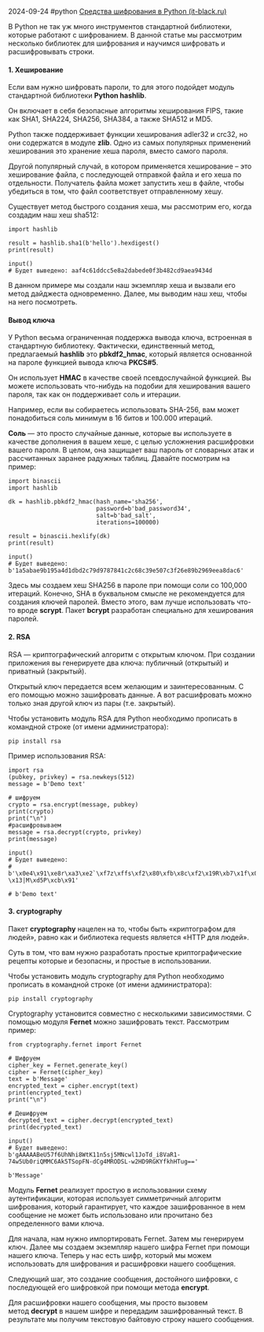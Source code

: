 2024-09-24
#python 
[Средства шифрования в Python (it-black.ru)](https://www.it-black.ru/tpost/zanajhb9k1-sredstva-shifrovaniya-v-python?ysclid=lzbe1erk7c376152879)


В Python не так уж много инструментов стандартной библиотеки, которые работают с шифрованием. В данной статье мы рассмотрим несколько библиотек для шифрования и научимся шифровать и расшифровывать строки.

#### 1. Хеширование

Если вам нужно шифровать пароли, то для этого подойдет модуль стандартной библиотеки **Python hashlib**.

Он включает в себя безопасные алгоритмы хеширования FIPS, такие как SHA1, SHA224, SHA256, SHA384, а также SHA512 и MD5.

Python также поддерживает функции хеширования adler32 и crc32, но они содержатся в модуле **zlib**. Одно из самых популярных применений хеширования это хранение хеша пароля, вместо самого пароля.

Другой популярный случай, в котором применяется хеширование – это хеширование файла, с последующей отправкой файла и его хеша по отдельности. Получатель файла может запустить хеш в файле, чтобы убедиться в том, что файл соответствует отправленному хешу.

Существует метод быстрого создания хеша, мы рассмотрим его, когда создадим наш хеш sha512:

```
import hashlib

result = hashlib.sha1(b'hello').hexdigest()
print(result)

input()
# Будет выведено: aaf4c61ddcc5e8a2dabede0f3b482cd9aea9434d
```

В данном примере мы создали наш экземпляр хеша и вызвали его метод дайджеста одновременно. Далее, мы выводим наш хеш, чтобы на него посмотреть.

#### Вывод ключа

У Python весьма ограниченная поддержка вывода ключа, встроенная в стандартную библиотеку. Фактически, единственный метод, предлагаемый **hashlib** это **pbkdf2_hmac**, который является основанной на пароле функцией вывода ключа **PKCS#5**.

Он использует **HMAC** в качестве своей псевдослучайной функцией. Вы можете использовать что-нибудь на подобии для хеширования вашего пароля, так как он поддерживает соль и итерации.

Например, если вы собираетесь использовать SHA-256, вам может понадобиться соль минимум в 16 битов и 100.000 итераций.

**Соль** — это просто случайные данные, которые вы используете в качестве дополнения в вашем хеше, с целью усложнения расшифровки вашего пароля. В целом, она защищает ваш пароль от словарных атак и рассчитанных заранее радужных таблиц. Давайте посмотрим на пример:

```
import binascii
import hashlib

dk = hashlib.pbkdf2_hmac(hash_name='sha256',
                         password=b'bad_password34',
                         salt=b'bad_salt',
                         iterations=100000)

result = binascii.hexlify(dk)
print(result)

input()
# Будет выведено: b'1a5abae9b195a4d1dbd2c79d9787841c2c68c39e507c3f26e89b2969eea8dac6'
```

Здесь мы создаем хеш SHA256 в пароле при помощи соли со 100,000 итераций. Конечно, SHA в буквальном смысле не рекомендуется для создания ключей паролей. Вместо этого, вам лучше использовать что-то вроде **scrypt**. Пакет **bcrypt** разработан специально для хеширования паролей.

#### 2. RSA

RSA — криптографический алгоритм с открытым ключом. При создании приложения вы генерируете два ключа: публичный (открытый) и приватный (закрытый).

Открытый ключ передается всем желающим и заинтересованным. С его помощью можно зашифровать данные. А вот расшифровать можно только зная другой ключ из пары (т.е. закрытый).

Чтобы установить модуль RSA для Python необходимо прописать в командной строке (от имени администратора):

```
pip install rsa
```

Пример использования RSA:

```
import rsa
(pubkey, privkey) = rsa.newkeys(512)
message = b'Demo text'
 
# шифруем
crypto = rsa.encrypt(message, pubkey)
print(crypto)
print("\n")
#расшифровываем
message = rsa.decrypt(crypto, privkey)
print(message)

input()
# Будет выведено: 
# b'\x0e4\x91\xe8r\xa3\xe2`\xf7z\xffs\xf2\x80\xfb\x8c\xf2\x19R\xb7\x1f\x0c\x0f\xaf\xe5*o\xd2\xb7&]E\xa6\xa0b\xcc#\x1bv\xa2a\xe1iO#fs\xa8]\xc2\xf7\xc3\xe2s.s \x13|M\xd5P\xcb\x91'

# b'Demo text'
```

#### 3. cryptography

Пакет **cryptography** нацелен на то, чтобы быть «криптографом для людей», равно как и библиотека requests является «HTTP для людей».

Суть в том, что вам нужно разработать простые криптографические рецепты которые и безопасны, и простые в использовании.

Чтобы установить модуль cryptography для Python необходимо прописать в командной строке (от имени администратора):

```
pip install cryptography
```

Cryptography установится совместно с несколькими зависимостями. С помощью модуля **Fernet** можно зашифровать текст. Рассмотрим пример:

```
from cryptography.fernet import Fernet

# Шифруем
cipher_key = Fernet.generate_key()
cipher = Fernet(cipher_key)
text = b'Message'
encrypted_text = cipher.encrypt(text)
print(encrypted_text)
print("\n")

# Дешифруем
decrypted_text = cipher.decrypt(encrypted_text)
print(decrypted_text)

input()
# Будет выведено:
b'gAAAAABeU57f6UhNhi8WtK11n5sj5MNcwl1JoTd_i8VaR1-74w5Ub0riQMMC6Ak5TSopFN-dCg4MRODSL-w2HD9RGKYfkhHTug=='

b'Message'
```

Модуль **Fernet** реализует простую в использовании схему аутентификации, которая использует симметричный алгоритм шифрования, который гарантирует, что каждое зашифрованное в нем сообщение не может быть использовано или прочитано без определенного вами ключа.  
  
Для начала, нам нужно импортировать Fernet. Затем мы генерируем ключ. Далее мы создаем экземпляр нашего шифра Fernet при помощи нашего ключа. Теперь у нас есть шифр, который мы можем использовать для шифрования и расшифровки нашего сообщения.  
  
Следующий шаг, это создание сообщения, достойного шифровки, с последующей его шифровкой при помощи метода **encrypt**.  
  
Для расшифровки нашего сообщения, мы просто вызовем метод **decrypt** в нашем шифре и передадим зашифрованный текст. В результате мы получим текстовую байтовую строку нашего сообщения.